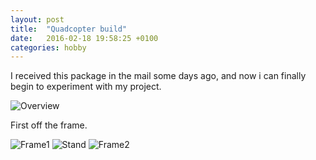 ```yaml
---
layout: post
title:  "Quadcopter build"
date:   2016-02-18 19:58:25 +0100
categories: hobby
---
```


I received this package in the mail some days ago, and now i can finally begin to experiment with my <!--[dronecam](cnheider.net/dronecam)--> project.

![Overview](/images/2016/03/overview.jpg)

First off the frame.

![Frame1](/images/2016/03/frame1.jpg)
![Stand](/images/2016/03/stand.jpg)
![Frame2](/images/2016/03/frame2.jpg)
